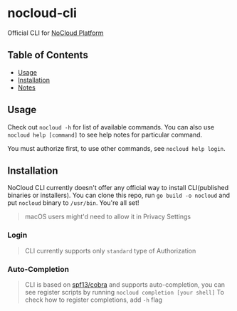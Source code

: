 # nocloud-cli
Official CLI for [NoCloud Platform](https://github.com/slntopp/nocloud)

## Table of Contents

* [Usage](#usage)
* [Installation](#installation)
* [Notes](#notes)

## Usage

Check out `nocloud -h` for list of available commands.
You can also use `nocloud help [command]` to see help notes for particular command.

You must authorize first, to use other commands, see `nocloud help login`.

## Installation

NoCloud CLI currently doesn't offer any official way to install CLI(published binaries or installers).
You can clone this repo, run `go build -o nocloud` and put `nocloud` binary to `/usr/bin`. You're all set!

> macOS users might'd need to allow it in Privacy Settings

### Login

> CLI currently supports only `standard` type of Authorization

### Auto-Completion

> CLI is based on [spf13/cobra](https://github.com/spf13/cobra) and supports auto-completion,
> you can see register scripts by running `nocloud completion [your shell]`
> To check how to register completions, add `-h` flag
